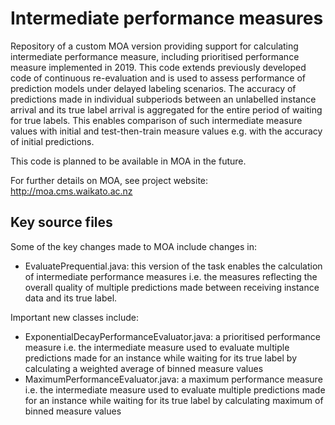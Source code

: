 # Intermediate performance measures

Repository of a custom MOA version providing support for calculating intermediate performance measure, including prioritised performance measure implemented in 2019. This code extends previously developed code of continuous re-evaluation and is used to assess performance of prediction models under delayed labeling scenarios. The accuracy of predictions made in individual subperiods between an unlabelled instance arrival and its true label arrival is aggregated for the entire period of waiting for true labels. This enables comparison of such intermediate measure values with initial and test-then-train measure values e.g. with the accuracy of initial predictions. 

This code is planned to be available in MOA in the future.

For further details on MOA, see project website: 
http://moa.cms.waikato.ac.nz 


## Key source files
Some of the key changes made to MOA include changes in:
* EvaluatePrequential.java: this version of the task enables the calculation of intermediate performance measures i.e. the measures reflecting the overall quality of multiple predictions made between receiving instance data and its true label.


Important new classes include:
* ExponentialDecayPerformanceEvaluator.java: a prioritised performance measure i.e. the intermediate measure used to evaluate multiple predictions made for an instance while waiting for its true label by calculating a weighted average of binned measure values
* MaximumPerformanceEvaluator.java: a maximum performance measure i.e. the intermediate measure used to evaluate multiple predictions made for an instance while waiting for its true label by calculating maximum of binned measure values
